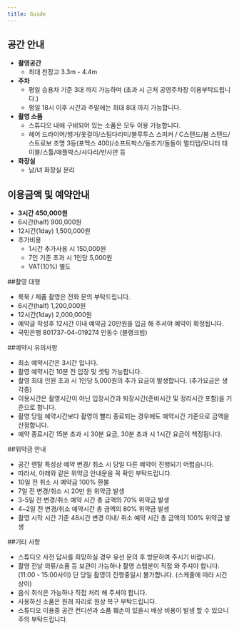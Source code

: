 ```yaml
---
title: Guide
---
```


## 공간 안내

- **촬영공간**
    - 최대 천장고 3.3m - 4.4m
- **주차**
    - 평일 승용차 기준 3대 까지 가능하며 (초과 시 근처 공영주차장 이용부탁드립니다.)
    - 평일 18시 이후 시간과 주말에는 최대 8대 까지 가능합니다.
- **촬영 소품**
    - 스튜디오 내에 구비되어 있는 소품은 모두 이용 가능합니다.
    - 헤어 드라이어/헹거/옷걸이/스팀다리미/블루투스 스피커 / C스탠드/붐 스탠드/스트로보 조명 3등(포멕스 400)/소프트박스/동조기/돌돌이 멀티탭/모니터 테이블/스툴/애플박스/사다리/반사판 등
- **화장실**
    - 남/녀 화장실 분리


## 이용금액 및 예약안내

- **3시간 450,000원**
- 6시간(half) 900,000원
- 12시간(1day) 1,500,000원
- 추가비용
    - 1시간 추가사용 시 150,000원
    - 7인 기준 초과 시 1인당 5,000원
    - VAT(10%) 별도


##촬영 대행

- 룩북 / 제품 촬영은 전화 문의 부탁드립니다.
- 6시간(half) 1,200,000원
- 12시간(1day) 2,000,000원
- 예약글 작성후 12시간 이내 예약금 20만원을 입금 해 주셔야 예약이 확정됩니다.
- 국민은행 801737-04-019274 안동수 (블랭크빔)

##예약시 유의사항

- 최소 예약시간은 3시간 입니다.
- 촬영 예약시간 10분 전 입장 및 셋팅 가능합니다.
- 촬영 최대 인원 초과 시 1인당 5,000원의 추가 요금이 발생합니다. (추가요금은 생각중)
- 이용시간은 촬영시간이 아닌 입장시간과 퇴장시간(준비시간 및 정리시간 포함)을 기준으로 합니다.
- 촬영 당일 예약시간보다 촬영이 빨리 종료되는 경우에도 예약시간 기준으로 금액을 산정합니다.
- 예약 종료시간 15분 초과 시 30분 요금, 30분 초과 시 1시간 요금이 책정됩니다.

##위약금 안내

- 공간 렌탈 특성상 예약 변경/ 취소 시 당일 다른 예약이 진행되기 어렵습니다.
- 따라서, 아래와 같은 위약금 안내문을 꼭 확인 부탁드립니다.
- 10일 전 취소 시 예약금 100% 환불
- 7일 전 변경/취소 시 20만 원 위약금 발생
- 3-5일 전 변경/취소 예약 시간 총 금액의 70% 위약금 발생
- 4~2일 전 변경/취소 예약시간 총 금액의 80% 위약금 발생
- 촬영 시작 시간 기준 48시간 변경 이내/ 취소 예약 시간 총 금액의 100% 위약금 발생

##기타 사항

- 스튜디오 사전 답사를 희망하실 경우 유선 문의 후 방문하여 주시기 바랍니다.
- 촬영 전날 의류/소품 등 보관이 가능하나 촬영 스탭분이 직접 와 주셔야 합니다.(11:00 - 15:00사이) 단 당일 촬영이 진행중일시 불가합니다. (스케줄에 따라 시간 상이)
- 음식 취식은 가능하나 직접 처리 해 주셔야 합니다.
- 사용하신 소품은 원래 자리로 원상 복구 부탁드립니다.
- 스튜디오 이용중 공간 컨디션과 소품 훼손이 있을시 배상 비용이 발생 할 수 있으니 주의 부탁드립니다.
